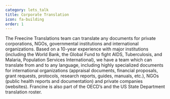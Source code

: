 ```yaml
---
category: lets_talk
title: Corporate Translation
icon: fa-building
order: 1
---
```

The Freecine Translations team can translate any documents for private corporations, NGOs, governmental institutions and international organizations. Based on a 10-year experience with major institutions (including the World Bank, the Global Fund to fight AIDS, Tuberculosis, and Malaria, Population Services International), we have a team which can translate from and to any language, including highly specialized documents for international organizations (appraisal documents, financial proposals, grant requests, protocols, research reports, guides, manuals, etc.), NGOs (public health reports and documentation) and private companies (websites). Francine is also part of the OECD’s and the US State Department translation roster.